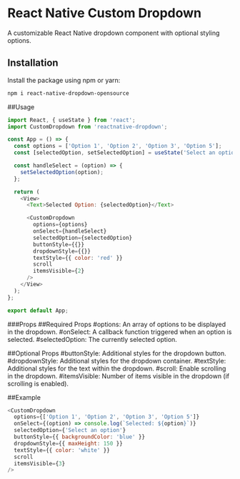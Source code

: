 # React Native Custom Dropdown

A customizable React Native dropdown component with optional styling options.

## Installation

Install the package using npm or yarn:

```bash
npm i react-native-dropdown-opensource

```
##Usage

```javascript
import React, { useState } from 'react';
import CustomDropdown from 'reactnative-dropdown';

const App = () => {
  const options = ['Option 1', 'Option 2', 'Option 3', 'Option 5'];
  const [selectedOption, setSelectedOption] = useState('Select an option');

  const handleSelect = (option) => {
    setSelectedOption(option);
  };

  return (
    <View>
      <Text>Selected Option: {selectedOption}</Text>

      <CustomDropdown
        options={options}
        onSelect={handleSelect}
        selectedOption={selectedOption}
        buttonStyle={{}}
        dropdownStyle={{}}
        textStyle={{ color: 'red' }}
        scroll
        itemsVisible={2}
      />
    </View>
  );
};

export default App;
```

###Props
##Required Props
#options: An array of options to be displayed in the dropdown.
#onSelect: A callback function triggered when an option is selected.
#selectedOption: The currently selected option.

##Optional Props
#buttonStyle: Additional styles for the dropdown button.
#dropdownStyle: Additional styles for the dropdown container.
#textStyle: Additional styles for the text within the dropdown.
#scroll: Enable scrolling in the dropdown.
#itemsVisible: Number of items visible in the dropdown (if scrolling is enabled).





##Example

```javascript
<CustomDropdown
  options={['Option 1', 'Option 2', 'Option 3', 'Option 5']}
  onSelect={(option) => console.log(`Selected: ${option}`)}
  selectedOption={'Select an option'}
  buttonStyle={{ backgroundColor: 'blue' }}
  dropdownStyle={{ maxHeight: 150 }}
  textStyle={{ color: 'white' }}
  scroll
  itemsVisible={3}
/>
```
